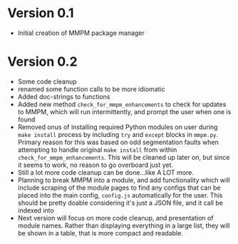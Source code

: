 # Version 0.1

- Initial creation of MMPM package manager

# Version 0.2

- Some code cleanup
- renamed some function calls to be more idiomatic
- Added doc-strings to functions
- Added new method `check_for_mmpm_enhancements` to check for updates to MMPM, which will run
  intermittently, and prompt the user when one is found
- Removed onus of installing required Python modules on user during `make install` process by
  including `try` and `except` blocks in `mmpm.py`. Primary reason for this was based on odd
  segmentation faults when attempting to handle original `make install` from within
  `check_for_mmpm_enhancements`. This will be cleaned up later on, but since it seems to work, no
  reason to go overboard just yet.
- Still a lot more code cleanup can be done...like A LOT more.
- Planning to break MMPM into a module, and add functionality which will include scraping of the
  module pages to find any configs that can be placed into the main config, `config.js`
  automatically for the user. This should be pretty doable considering it's just a JSON file, and it
  call be indexed into
- Next version will focus on more code cleanup, and presentation of module names. Rather than
  displaying everything in a large list, they will be shown in a table, that is more compact and
  readable.
